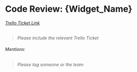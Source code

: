 # Code Review: {Widget_Name}

###### [Trello Ticket Link](INSERT_URL_HERE)
> *Please include the relevant Trello Ticket*

###### Mentions:
> *Please tag someone or the team*
